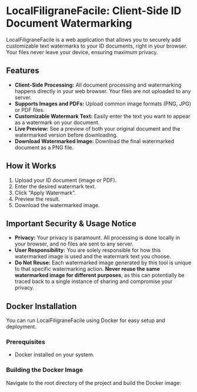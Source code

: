 # LocalFiligraneFacile: Client-Side ID Document Watermarking

LocalFiligraneFacile is a web application that allows you to securely add customizable text watermarks to your ID documents, right in your browser. Your files never leave your device, ensuring maximum privacy.

## Features

*   **Client-Side Processing:** All document processing and watermarking happens directly in your web browser. Your files are not uploaded to any server.
*   **Supports Images and PDFs:** Upload common image formats (PNG, JPG) or PDF files.
*   **Customizable Watermark Text:** Easily enter the text you want to appear as a watermark on your document.
*   **Live Preview:** See a preview of both your original document and the watermarked version before downloading.
*   **Download Watermarked Image:** Download the final watermarked document as a PNG file.

## How it Works

1.  Upload your ID document (image or PDF).
2.  Enter the desired watermark text.
3.  Click "Apply Watermark".
4.  Preview the result.
5.  Download the watermarked image.

## Important Security & Usage Notice

*   **Privacy:** Your privacy is paramount. All processing is done locally in your browser, and no files are sent to any server.
*   **User Responsibility:** You are solely responsible for how this watermarked image is used and the watermark text you choose.
*   **Do Not Reuse:** Each watermarked image generated by this tool is unique to that specific watermarking action. **Never reuse the same watermarked image for different purposes**, as this can potentially be traced back to a single instance of sharing and compromise your privacy.


## Docker Installation

You can run LocalFiligraneFacile using Docker for easy setup and deployment.

### Prerequisites

*   Docker installed on your system.

### Building the Docker Image

Navigate to the root directory of the project and build the Docker image:

